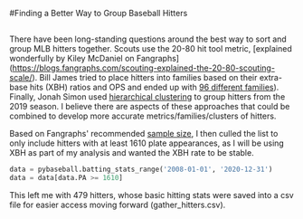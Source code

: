 #Finding a Better Way to Group Baseball Hitters
##

There have been long-standing questions around the best way to sort and group MLB hitters together. Scouts use the 20-80 hit tool metric, [explained wonderfully by Kiley McDaniel on Fangraphs] (https://blogs.fangraphs.com/scouting-explained-the-20-80-scouting-scale/). Bill James tried to place hitters into families based on their extra-base hits (XBH) ratios and OPS and ended up with [96 different families](https://www.billjamesonline.com/article785/)). Finally, Jonah Simon used [hierarchical clustering](https://medium.com/analytics-vidhya/grouping-major-league-hitters-with-hierarchical-methods-e7dc35b7f665) to group hitters from the 2019 season. I believe there are aspects of these approaches that could be combined to develop more accurate metrics/families/clusters of hitters.

Based on Fangraphs' recommended [sample size](https://library.fangraphs.com/principles/sample-size/), I then culled the list to only include hitters with at least 1610 plate appearances, as I will be using XBH as part of my analysis and wanted the XBH rate to be stable. 
```python
data = pybaseball.batting_stats_range('2008-01-01', '2020-12-31')
data = data[data.PA >= 1610]
```
This left me with 479 hitters, whose basic hitting stats were saved into a csv file for easier access moving forward (gather_hitters.csv).